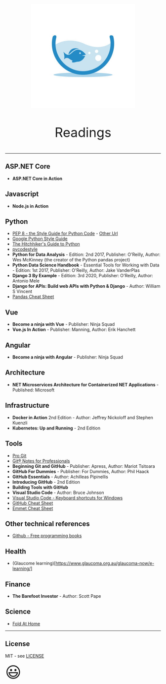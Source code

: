 <div style='font-size:3em;width:100%;text-align:center;border"1px solid red"'>
<img src="fishtank.jpg" style="width:8em;height:auto" />
<p>Readings</p>
</div>

---

## ASP.NET Core
- **ASP.NET Core in Action**

## Javascript
- **Node.js in Action**

## Python
- [PEP 8 - the Style Guide for Python Code](https://pep8.org/#descriptive-naming-styles) - [Other Url](https://www.python.org/dev/peps/pep-0008)
- [Google Python Style Guide](https://google.github.io/styleguide/pyguide.html#316-naming)
- [The Hitchhiker's Guide to Python](https://docs.python-guide.org/writing/style)
- [pycodestyle](https://pypi.org/project/pycodestyle)
- **Python for Data Analysis** - Edition: 2nd 2017, Publisher: O'Reilly, Author: Wes McKinney (the creator of the Python pandas project)
- **Python Data Science Handbook** - Essential Tools for Working with Data - Edition: 1st 2017, Publisher: O'Reilly, Author: Jake VanderPlas
- **Django 3 By Example** - Edition: 3rd 2020, Publisher: O'Reilly, Author: Antonio Mele
- **Django for APIs: Build web APIs with Python & Django** - Author: William S Vincent
- [Pandas Cheat Sheet](https://pandas.pydata.org/Pandas_Cheat_Sheet.pdf)

## Vue
- **Become a ninja with Vue** - Publisher: Ninja Squad
- **Vue.js In Action** - Publisher: Manning, Author: Erik Hanchett

## Angular
- **Become a ninja with Angular** - Publisher: Ninja Squad

## Architecture
- **NET Microservices Architecture for Containerized NET Applications** - Published: Microsoft

## Infrastructure
- **Docker in Action** 2nd Edition - Author: Jeffrey Nickoloff and Stephen Kuenzli
- **Kubernetes: Up and Running** - 2nd Edition

## Tools
- [Pro Git](https://git-scm.com/book/en/v2)
- [Git® Notes for Professionals](https://books.goalkicker.com/GitBook)
- **Beginning Git and GitHub** - Publisher: Apress, Author: Mariot Tsitoara
- **GitHub For Dummies** - Publisher: For Dummies, Author: Phil Haack
- **GitHub Essentials** - Author: Achilleas Pipinellis
- **Introducing GitHub** - 2nd Edition
- **Building Tools with GitHub**
- **Visual Studio Code** - Author:  Bruce Johnson
- [Visual Studio Code - Keyboard shortcuts for Windows](https://code.visualstudio.com/shortcuts/keyboard-shortcuts-windows.pdf)
- [GitHub Cheat Sheet](https://education.github.com/git-cheat-sheet-education.pdf)
- [Emmet Cheat Sheet](https://docs.emmet.io/cheat-sheet)

## Other technical references
- [Github - Free programming books](https://ebookfoundation.github.io/free-programming-books)

## Health
- (Glaucome learning)[https://www.glaucoma.org.au/glaucoma-now/e-learning/]

## Finance
- **The Barefoot Investor** - Author: Scott Pape

## Science
- [Fold At Home](https://foldingathome.org/home)

---
## License
MIT - see [LICENSE](https://github.com/tmdownunder/readings/blob/master/LICENSE)

<span style='font-size:50px;'>&#128515;</span>

